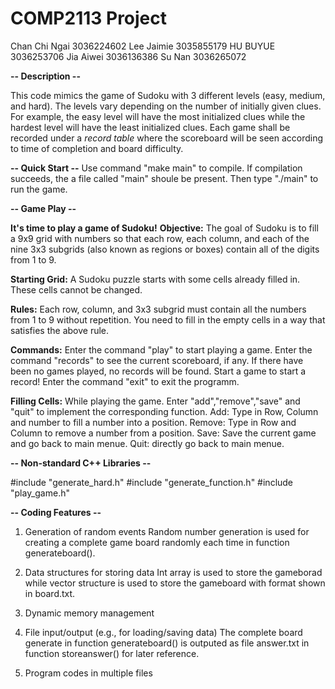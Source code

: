 # COMP2113 Project
Chan Chi Ngai 3036224602
Lee Jaimie 3035855179
HU BUYUE 3036253706
Jia Aiwei 3036136386
Su Nan 3036265072

**-- Description --** 

This code mimics the game of Sudoku with 3 different levels (easy, medium, and hard). The levels vary depending on the number of initially given clues. For example, the easy level will have the most initialized clues while the hardest level will have the least initialized clues. Each game shall be recorded under a _record table_ where the scoreboard will be seen according to time of completion and board difficulty. 

**-- Quick Start --**
Use command "make main" to compile. If compilation succeeds, the a file called "main" shoule be present. Then type "./main" to run the game.

**-- Game Play --** 

**It's time to play a game of Sudoku!**
**Objective:**
The goal of Sudoku is to fill a 9x9 grid with numbers so that each row, each column, and each of the nine 3x3 subgrids (also known as regions or boxes) contain all of the digits from 1 to 9.

**Starting Grid:**
A Sudoku puzzle starts with some cells already filled in. These cells cannot be changed.

**Rules:**
Each row, column, and 3x3 subgrid must contain all the numbers from 1 to 9 without repetition.
You need to fill in the empty cells in a way that satisfies the above rule.

**Commands:**
Enter the command "play" to start playing a game.
Enter the command "records" to see the current scoreboard, if any. If there have been no games played, no records will be found. Start a game to start a record!
Enter the command "exit" to exit the programm.

**Filling Cells:**
While playing the game. Enter "add","remove","save" and "quit" to implement the corresponding function.
Add: Type in Row, Column and number to fill a number into a position.
Remove: Type in Row and Column to remove a number from a position.
Save: Save the current game and go back to main menue.
Quit: directly go back to main menue.


**-- Non-standard C++ Libraries --**

#include "generate_hard.h"
#include "generate_function.h"
#include "play_game.h"

**-- Coding Features --**
1. Generation of random events
   Random number generation is used for creating a complete game board randomly each time in function generateboard().
2. Data structures for storing data
   Int array is used to store the gameborad while vector<string> structure is used to store the gameboard with format shown in board.txt. 
3. Dynamic memory management
   
4. File input/output (e.g., for loading/saving data)
   The complete board generate in function generateboard() is outputed as file answer.txt in function storeanswer() for later reference.
5. Program codes in multiple files

   
   
